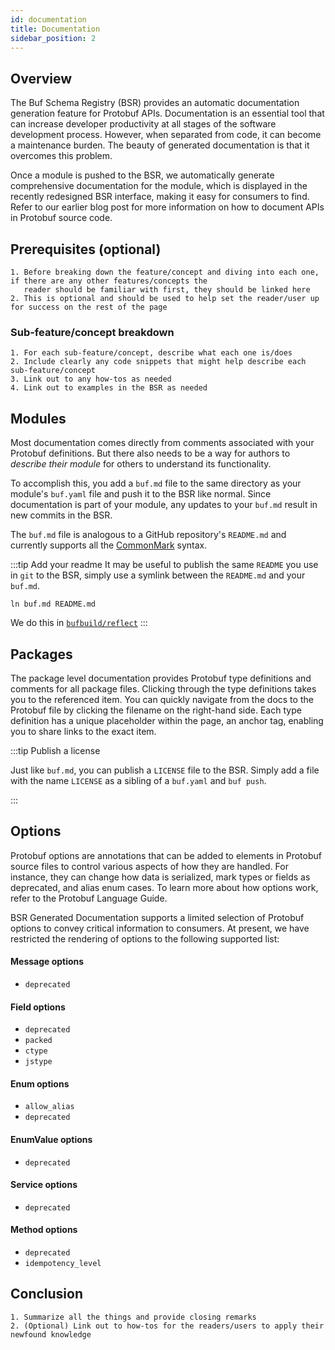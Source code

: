 ```yaml
---
id: documentation
title: Documentation
sidebar_position: 2
---
```


## Overview

The Buf Schema Registry (BSR) provides an automatic documentation generation feature for Protobuf APIs. Documentation is
an essential tool that can increase developer productivity at all stages of the software development process. However,
when separated from code, it can become a maintenance burden. The beauty of generated documentation is that it overcomes
this problem.

Once a module is pushed to the BSR, we automatically generate comprehensive documentation for the module, which is
displayed in the recently redesigned BSR interface, making it easy for consumers to find. Refer to our earlier blog post
for more information on how to document APIs in Protobuf source code.

## Prerequisites (optional)

    1. Before breaking down the feature/concept and diving into each one, if there are any other features/concepts the
       reader should be familiar with first, they should be linked here
    2. This is optional and should be used to help set the reader/user up for success on the rest of the page

### Sub-feature/concept breakdown

    1. For each sub-feature/concept, describe what each one is/does
    2. Include clearly any code snippets that might help describe each sub-feature/concept
    3. Link out to any how-tos as needed
    4. Link out to examples in the BSR as needed

## Modules

Most documentation comes directly from comments associated with your Protobuf definitions. But there also needs to be a
way for authors to _describe their module_ for others to understand its functionality.

To accomplish this, you add a `buf.md` file to the same directory as your module's `buf.yaml` file and push it to the
BSR like normal. Since documentation is part of your module, any updates to your `buf.md` result in new commits in the
BSR.

The `buf.md` file is analogous to a GitHub repository's `README.md` and currently supports all
the [CommonMark](https://commonmark.org) syntax.

:::tip Add your readme
It may be useful to publish the same `README` you use in `git` to the BSR, simply use a symlink between the `README.md`
and your `buf.md`.

```shell
ln buf.md README.md
```

We do this in [`bufbuild/reflect`](https://buf.build/bufbuild/reflect)
:::

## Packages

The package level documentation provides Protobuf type definitions and comments for all package files. Clicking through
the type definitions takes you to the referenced item. You can quickly navigate from the docs to the Protobuf file by
clicking the filename on the right-hand side. Each type definition has a unique placeholder within the page, an anchor
tag, enabling you to share links to the exact item.

:::tip Publish a license

Just like `buf.md`, you can publish a `LICENSE` file to the BSR. Simply add a file with the name `LICENSE` as a sibling
of a `buf.yaml` and `buf push`.

:::

## Options

Protobuf options are annotations that can be added to elements in Protobuf source files to control various aspects of
how they are handled. For instance, they can change how data is serialized, mark types or fields as deprecated, and
alias enum cases. To learn more about how options work, refer to the Protobuf Language Guide.

BSR Generated Documentation supports a limited selection of Protobuf options to convey critical information to
consumers. At present, we have restricted the rendering of options to the following supported list:

<div class="row">
<div class="col col--4">

#### Message options

- `deprecated`

#### Field options

- `deprecated`
- `packed`
- `ctype`
- `jstype`

</div>

<div class="col col--4">

#### Enum options

- `allow_alias`
- `deprecated`

#### EnumValue options

- `deprecated`

</div>
<div class="col col--4">


#### Service options

- `deprecated`

#### Method options

- `deprecated`
- `idempotency_level`

</div>
</div>

## Conclusion


    1. Summarize all the things and provide closing remarks
    2. (Optional) Link out to how-tos for the readers/users to apply their newfound knowledge











